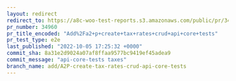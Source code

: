 ```yaml
---
layout: redirect
redirect_to: https://a8c-woo-test-reports.s3.amazonaws.com/public/pr/34960/e2e/index.html
pr_number: 34960
pr_title_encoded: "Add%2Fa2+p+create+tax+rates+crud+api+core+tests"
pr_test_type: e2e
last_published: "2022-10-05 17:25:32 +0000"
commit_sha: 8a31e2d9024a07af8ffaa9577bc9419ef45adea9
commit_message: "api-core-tests taxes"
branch_name: add/A2P-create-tax-rates-crud-api-core-tests
---
```

